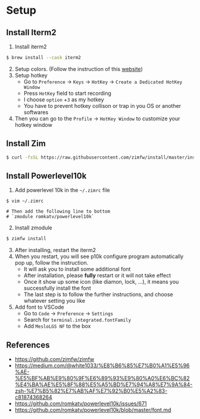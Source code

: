 # Setup

## Install Iterm2
1. Install iterm2
```bash
$ brew install --cask iterm2
```
2. Setup colors. (Follow the instruction of this [website](https://iterm2colorschemes.com/))
3. Setup hotkey
    - Go to `Preference` -> `Keys` -> `HotKey` -> `Create a Dedicated HotKey Window`
    - Press `HotKey` field to start recording
    - I choose `option` +`3` as my hotkey
    - You have to prevent hotkey collison or trap in you OS or another softwares 
4. Then you can go to the `Profile` -> `HotKey Window` to customize your hotkey window

## Install Zim
```bash
$ curl -fsSL https://raw.githubusercontent.com/zimfw/install/master/install.zsh | zsh
```

## Install Powerlevel10k
1. Add powerlevel 10k in the `~/.zimrc` file
```
$ vim ~/.zimrc

# Then add the following line to bottom
# `zmodule romkatv/powerlevel10k`
```
2. Install zmodule
```bash
$ zimfw install
```
3. After installing, restart the iterm2
4. When you restart, you will see p10k configure program automatically pop up, follow the instruction.
    - It will ask you to install some additional font
    - After installation, please **fully** restart or it will not take effect
    - Once it show up some icon (like diamon, lock, ...), it means you successfully install the font
    - The last step is to follow the further instructions, and choose whatever setting you like
5. Add font to VSCode
    - Go to `Code` -> `Preference` -> `Settings`
    - Search for `terminal.integrated.fontFamily`
    - Add `MesloLGS NF` to the box

## References
- https://github.com/zimfw/zimfw
- https://medium.com/@white1033/%E8%B6%85%E7%B0%A1%E5%96%AE-%E5%BF%AB%E9%80%9F%E6%89%93%E9%80%A0%E6%BC%82%E4%BA%AE%E5%8F%88%E5%A5%BD%E7%94%A8%E7%9A%84-zsh-%E7%B5%82%E7%AB%AF%E7%92%B0%E5%A2%83-c81874368264
- https://github.com/romkatv/powerlevel10k/issues/671
- https://github.com/romkatv/powerlevel10k/blob/master/font.md
